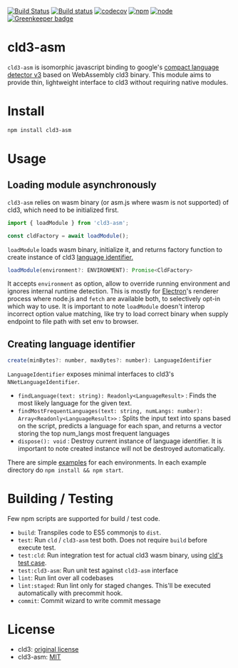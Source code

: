 [![Build Status](https://travis-ci.org/kwonoj/cld3-asm.svg?branch=master)](https://travis-ci.org/kwonoj/cld3-asm)
[![Build status](https://ci.appveyor.com/api/projects/status/vko7m5l7brt5w9ok?svg=true)](https://ci.appveyor.com/project/kwonoj/cld3-asm)
[![codecov](https://codecov.io/gh/kwonoj/cld3-asm/branch/master/graph/badge.svg)](https://codecov.io/gh/kwonoj/cld3-asm)
[![npm](https://img.shields.io/npm/v/cld3-asm.svg)](https://www.npmjs.com/package/cld3-asm)
[![node](https://img.shields.io/badge/node-=>8.0-blue.svg?style=flat)](https://www.npmjs.com/package/cld3-asm)
[![Greenkeeper badge](https://badges.greenkeeper.io/kwonoj/cld3-asm.svg)](https://greenkeeper.io/)

# cld3-asm

`cld3-asm` is isomorphic javascript binding to google's [compact language detector v3](https://github.com/google/cld3) based on WebAssembly cld3 binary. This module aims to provide thin, lightweight interface to cld3 without requiring native modules.

# Install

```sh
npm install cld3-asm
```

# Usage

## Loading module asynchronously

`cld3-asm` relies on wasm binary (or asm.js where wasm is not supported) of cld3, which need to be initialized first.

```js
import { loadModule } from 'cld3-asm';

const cldFactory = await loadModule();
```

`loadModule` loads wasm binary, initialize it, and returns factory function to create instance of cld3 [language identifier.](https://github.com/kwonoj/cld3-asm/blob/1a86bb67abcebc2cd0e90a83149292eb044e4122/src/cldAsmModule.ts#L70-L97)

```js
loadModule(environment?: ENVIRONMENT): Promise<CldFactory>
```

It accepts `environment` as option, allow to override running environment and ignores internal runtime detection. This is mostly for [Electron](https://electron.atom.io/)'s renderer process where node.js and `fetch` are available both, to selectively opt-in which way to use. It is important to note `loadModule` doesn't interop incorrect option value matching, like try to load correct binary when supply endpoint to file path with set env to browser.

## Creating language identifier

```js
create(minBytes?: number, maxBytes?: number): LanguageIdentifier
```

`LanguageIdentifier` exposes minimal interfaces to cld3's `NNetLanguageIdentifier`.

- `findLanguage(text: string): Readonly<LanguageResult>` : Finds the most likely language for the given text.
- `findMostFrequentLanguages(text: string, numLangs: number): Array<Readonly<LanguageResult>>` : Splits the input text into spans based on the script, predicts a language for each span, and returns a vector storing the top num_langs most frequent languages
- `dispose(): void` : Destroy current instance of language identifier. It is important to note created instance will not be destroyed automatically.

There are simple [examples](https://github.com/kwonoj/cld3-asm/tree/master/examples) for each environments. In each example directory do `npm install && npm start`.

# Building / Testing

Few npm scripts are supported for build / test code.

- `build`: Transpiles code to ES5 commonjs to `dist`.
- `test`: Run `cld` / `cld3-asm` test both. Does not require `build` before execute test.
- `test:cld`: Run integration test for actual cld3 wasm binary, using [cld's test case](https://github.com/google/cld3/blob/2afbfc6f8b82cb7a5557c81862509e06f4f23ac4/src/nnet_lang_id_test.cc).
- `test:cld3-asm`: Run unit test against `cld3-asm` interface
- `lint`: Run lint over all codebases
- `lint:staged`: Run lint only for staged changes. This'll be executed automatically with precommit hook.
- `commit`: Commit wizard to write commit message

# License

- cld3: [original license](https://github.com/google/cld3/blob/master/LICENSE)
- cld3-asm: [MIT](https://github.com/kwonoj/cld3-asm/blob/master/LICENSE)